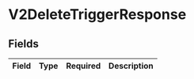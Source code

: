 # V2DeleteTriggerResponse


## Fields

| Field       | Type        | Required    | Description |
| ----------- | ----------- | ----------- | ----------- |
